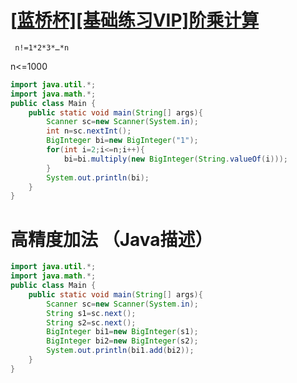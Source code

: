 #  [[蓝桥杯\][基础练习VIP]阶乘计算](https://www.dotcpp.com/oj/problem1474.html) 

` n!=1*2*3*…*n` 

n<=1000

```java
import java.util.*;
import java.math.*;
public class Main {
    public static void main(String[] args){
        Scanner sc=new Scanner(System.in);
        int n=sc.nextInt();
        BigInteger bi=new BigInteger("1");
        for(int i=2;i<=n;i++){
            bi=bi.multiply(new BigInteger(String.valueOf(i)));
        }
        System.out.println(bi);
    }
}

```

# 高精度加法 （Java描述）

```java
import java.util.*;
import java.math.*;
public class Main {
    public static void main(String[] args){
        Scanner sc=new Scanner(System.in);
        String s1=sc.next();
        String s2=sc.next();
        BigInteger bi1=new BigInteger(s1);
        BigInteger bi2=new BigInteger(s2);
        System.out.println(bi1.add(bi2));
    }
}
```

